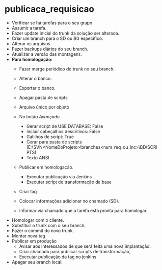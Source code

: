 # publicaca_requisicao

* Verificar se há tarefas para o seu grupo
* Assumir a tarefa.
* Fazer update inicial do trunk da solução ser alterada.
* Criar um branch para o SD ou BG específico.
* Alterar os arquivos.
* Fazer backups diários do seu branch.
* Atualizar a versão das montagens.
* **Para homologação:** 
	* Fazer merge periódico do trunk no seu branch.
	* Alterar o banco.
	* Exportar o banco.
  	* Apagar pasta de scripts
    * Arquivo único por objeto
    * No botão _Avançado_
      * Gerar script de USE DATABASE: False
      * Incluir cabeçalhos descritivos: False
      * Gatilhos de script: True
      * Gerar para pasta de scripts (E:\SVN\<NomeDoProjeto>\branches\<num_req_ou_inc>\BD\SCRIPTS)
      * Texto ANSI

  * Publicar em homologação.
  	* Executar publicação via Jenkins
  	* Executar script de transformação da base
  * Criar tag
  * Colocar informações adicionar no chamado (SD).
  * Informar via chamado que a tarefa está pronta para homologar.
* Homologar com o cliente.
* Substituir o trunk com o seu branch.
* Fazer o commit do novo trunk.
* Montar nova tag.
* Publicar em produção
	* Avisar aos interessados de que será feita uma nova implantação.
	* Criar chamado para publicar scripts de transformação;
	* Executar publicação da tag no jenkins
* Apagar seu branch local.
